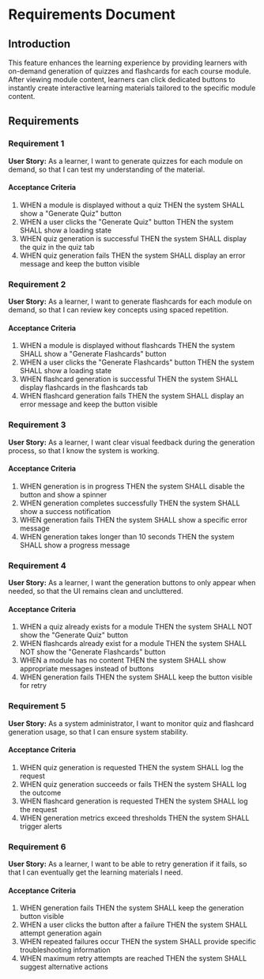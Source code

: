 # Requirements Document

## Introduction

This feature enhances the learning experience by providing learners with on-demand generation of quizzes and flashcards for each course module. After viewing module content, learners can click dedicated buttons to instantly create interactive learning materials tailored to the specific module content.

## Requirements

### Requirement 1

**User Story:** As a learner, I want to generate quizzes for each module on demand, so that I can test my understanding of the material.

#### Acceptance Criteria

1. WHEN a module is displayed without a quiz THEN the system SHALL show a "Generate Quiz" button
2. WHEN a user clicks the "Generate Quiz" button THEN the system SHALL show a loading state
3. WHEN quiz generation is successful THEN the system SHALL display the quiz in the quiz tab
4. WHEN quiz generation fails THEN the system SHALL display an error message and keep the button visible

### Requirement 2

**User Story:** As a learner, I want to generate flashcards for each module on demand, so that I can review key concepts using spaced repetition.

#### Acceptance Criteria

1. WHEN a module is displayed without flashcards THEN the system SHALL show a "Generate Flashcards" button
2. WHEN a user clicks the "Generate Flashcards" button THEN the system SHALL show a loading state
3. WHEN flashcard generation is successful THEN the system SHALL display flashcards in the flashcards tab
4. WHEN flashcard generation fails THEN the system SHALL display an error message and keep the button visible

### Requirement 3

**User Story:** As a learner, I want clear visual feedback during the generation process, so that I know the system is working.

#### Acceptance Criteria

1. WHEN generation is in progress THEN the system SHALL disable the button and show a spinner
2. WHEN generation completes successfully THEN the system SHALL show a success notification
3. WHEN generation fails THEN the system SHALL show a specific error message
4. WHEN generation takes longer than 10 seconds THEN the system SHALL show a progress message

### Requirement 4

**User Story:** As a learner, I want the generation buttons to only appear when needed, so that the UI remains clean and uncluttered.

#### Acceptance Criteria

1. WHEN a quiz already exists for a module THEN the system SHALL NOT show the "Generate Quiz" button
2. WHEN flashcards already exist for a module THEN the system SHALL NOT show the "Generate Flashcards" button
3. WHEN a module has no content THEN the system SHALL show appropriate messages instead of buttons
4. WHEN generation fails THEN the system SHALL keep the button visible for retry

### Requirement 5

**User Story:** As a system administrator, I want to monitor quiz and flashcard generation usage, so that I can ensure system stability.

#### Acceptance Criteria

1. WHEN quiz generation is requested THEN the system SHALL log the request
2. WHEN quiz generation succeeds or fails THEN the system SHALL log the outcome
3. WHEN flashcard generation is requested THEN the system SHALL log the request
4. WHEN generation metrics exceed thresholds THEN the system SHALL trigger alerts

### Requirement 6

**User Story:** As a learner, I want to be able to retry generation if it fails, so that I can eventually get the learning materials I need.

#### Acceptance Criteria

1. WHEN generation fails THEN the system SHALL keep the generation button visible
2. WHEN a user clicks the button after a failure THEN the system SHALL attempt generation again
3. WHEN repeated failures occur THEN the system SHALL provide specific troubleshooting information
4. WHEN maximum retry attempts are reached THEN the system SHALL suggest alternative actions